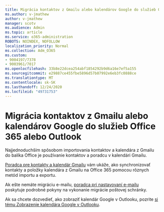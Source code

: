 ```yaml
---
title: Migrácia kontaktov z Gmailu alebo kalendárov Google do služieb Office 365 alebo Outlook
ms.author: v-jmathew
author: v-jmathew
manager: scotv
ms.audience: Admin
ms.topic: article
ms.service: o365-administration
ROBOTS: NOINDEX, NOFOLLOW
localization_priority: Normal
ms.collection: Adm_O365
ms.custom:
- 9004197/7378
- 9003961/7017
ms.openlocfilehash: 33b8e22dcea254abf1854292b9d6a16e7ef5a155
ms.sourcegitcommit: e29887ce455fbe5896d57b07992e6eb3fc0888ce
ms.translationtype: MT
ms.contentlocale: sk-SK
ms.lasthandoff: 12/24/2020
ms.locfileid: "49731753"
---
```

# <a name="migrate-gmail-contacts-or-google-calendars-to-office-365-or-outlook"></a>Migrácia kontaktov z Gmailu alebo kalendárov Google do služieb Office 365 alebo Outlook

Najjednoduchším spôsobom importovania kontaktov a kalendára z Gmailu do balíka Office je používanie kontaktov a poradcu v kalendári Gmailu.

[Poradca pre kontakty a kalendár Gmailu](https://go.microsoft.com/fwlink/?linkid=2134386) vám ukáže, ako synchronizovať kontakty a položky kalendára z Gmailu na Office 365 pomocou rôznych metód importu a exportu.

Ak ešte nemáte migráciu e-mailu, [poradca pri nastavovaní e-mailu](https://go.microsoft.com/fwlink/?linkid=2133951) poskytuje podrobné pokyny na vykonanie migrácie poštovej schránky.

Ak sa chcete dozvedieť, ako zobraziť kalendár Google v Outlooku, pozrite [si tému Zobrazenie kalendára Google v Outlooku](https://go.microsoft.com/fwlink/?linkid=2083939).
